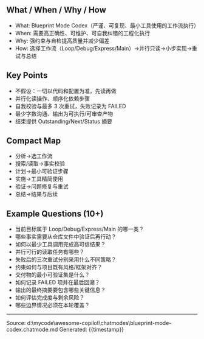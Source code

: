 ## What / When / Why / How

- What: Blueprint Mode Codex（严谨、可复现、最小工具使用的工作流执行）
- When: 需要高正确性、可维护、可自我纠错的工程化执行
- Why: 强约束与自检提高质量并减少偏差
- How: 选择工作流（Loop/Debug/Express/Main）→并行只读→小步实现→重试与总结

## Key Points

- 不假设：一切以代码和配置为准，先读再做
- 并行化读操作、顺序化依赖步骤
- 自我校验与最多 3 次重试，失败记录为 FAILED
- 最少字数沟通、输出为可执行/可审查产物
- 结束提供 Outstanding/Next/Status 摘要

## Compact Map

- 分析→选工作流
- 搜索/读取→事实校验
- 计划→最小可验证步骤
- 实施→工具精简使用
- 验证→问题修复与重试
- 总结→结果与后续

## Example Questions (10+)

- 当前目标属于 Loop/Debug/Express/Main 的哪一类？
- 哪些事实需要从仓库文件中验证后再行动？
- 如何以最少工具调用完成高可信结果？
- 并行可行的读取任务有哪些？
- 失败后的三次重试分别采用什么不同策略？
- 约束如何与项目既有风格/框架对齐？
- 交付物的最小可验证集是什么？
- 如何记录 FAILED 项并在最后回溯？
- 输出的最终摘要要包含哪些关键信息？
- 如何评估完成度与剩余风险？
- 哪些边界情况必须在本轮覆盖？

---
Source: d:\mycode\awesome-copilot\chatmodes\blueprint-mode-codex.chatmode.md
Generated: {{timestamp}}
